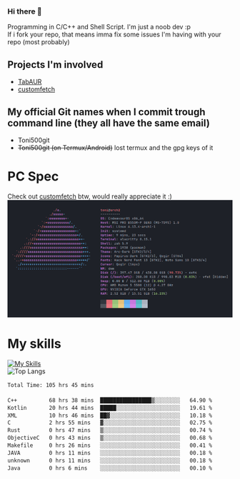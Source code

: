 ### Hi there 👋

Programming in C/C++ and Shell Script. I'm just a noob dev :p\
If i fork your repo, that means imma fix some issues I'm having with your repo (most probably)

## Projects I'm involved
 - [TabAUR](https://github.com/BurntRanch/TabAUR)
 - [customfetch](https://github.com/Toni500github/customfetch)

## My official Git names when I commit trough command line (they all have the same email)
* Toni500git
* ~~Toni500git (on Termux/Android)~~ lost termux and the gpg keys of it

# PC Spec
Check out [customfetch](https://github.com/Toni500github/customfetch) btw, would really appreciate it :)
![screenshot.png](https://github.com/Toni500github/customfetch/raw/main/screenshot.png)

# My skills
[![My Skills](https://skillicons.dev/icons?i=cpp,bash,androidstudio,arch,linux&theme=light)](https://skillicons.dev)\
![Top Langs](https://github-readme-stats.vercel.app/api/top-langs/?username=Toni500github&layout=compact)

<!--START_SECTION:waka-->

```txt
Total Time: 105 hrs 45 mins

C++          68 hrs 38 mins  ████████████████▒░░░░░░░░   64.90 %
Kotlin       20 hrs 44 mins  █████░░░░░░░░░░░░░░░░░░░░   19.61 %
XML          10 hrs 46 mins  ██▓░░░░░░░░░░░░░░░░░░░░░░   10.18 %
C            2 hrs 55 mins   ▓░░░░░░░░░░░░░░░░░░░░░░░░   02.75 %
Rust         0 hrs 47 mins   ▒░░░░░░░░░░░░░░░░░░░░░░░░   00.74 %
ObjectiveC   0 hrs 43 mins   ▒░░░░░░░░░░░░░░░░░░░░░░░░   00.68 %
Makefile     0 hrs 26 mins   ░░░░░░░░░░░░░░░░░░░░░░░░░   00.41 %
JAVA         0 hrs 11 mins   ░░░░░░░░░░░░░░░░░░░░░░░░░   00.18 %
unknown      0 hrs 11 mins   ░░░░░░░░░░░░░░░░░░░░░░░░░   00.18 %
Java         0 hrs 6 mins    ░░░░░░░░░░░░░░░░░░░░░░░░░   00.10 %
```

<!--END_SECTION:waka-->

